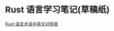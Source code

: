 # Rust 语言学习笔记(草稿纸)

[Rust 语言术语中英文对照表](https://rustwiki.org/zh-CN/rust-wiki/translate/english-chinese-glossary-of-rust.html)
